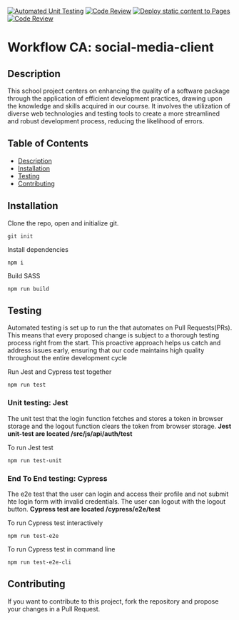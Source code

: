 [![Automated Unit Testing](https://github.com/chalund/social-media-client/actions/workflows/unit-test.yml/badge.svg)](https://github.com/chalund/social-media-client/actions/workflows/unit-test.yml) [![Code Review](https://github.com/chalund/social-media-client/actions/workflows/gpt.yml/badge.svg)](https://github.com/chalund/social-media-client/actions/workflows/gpt.yml) [![Deploy static content to Pages](https://github.com/chalund/social-media-client/actions/workflows/pages.yml/badge.svg)](https://github.com/chalund/social-media-client/actions/workflows/pages.yml) [![Code Review](https://github.com/chalund/social-media-client/actions/workflows/gpt.yml/badge.svg)](https://github.com/chalund/social-media-client/actions/workflows/gpt.yml)

# Workflow CA: social-media-client
## Description
This school project centers on enhancing the quality of a software package through the application of efficient development practices, drawing upon the knowledge and skills acquired in our course. It involves the utilization of diverse web technologies and testing tools to create a more streamlined and robust development process, reducing the likelihood of errors.


## Table of Contents
* [Description](#description)
* [Installation](#installation)
* [Testing](#testing)
* [Contributing](#contributing)

## Installation
Clone the repo, open and initialize git.
```
git init
```

Install dependencies
```
npm i
```

Build SASS
```
npm run build
```


## Testing
Automated testing is set up to run the that automates on Pull Requests(PRs). This means that every proposed change is subject to a thorough testing process right from the start. This proactive approach helps us catch and address issues early, ensuring that our code maintains high quality throughout the entire development cycle

Run Jest and Cypress test together
```
npm run test
```

### Unit testing: Jest
The unit test that the login function fetches and stores a token in browser storage and the logout function clears the token from browser storage.
**Jest unit-test are located /src/js/api/auth/test**

To run Jest test
```
npm run test-unit
```

### End To End testing: Cypress
The e2e test that the user can login and access their profile and not submit hte login form with invalid credentials. The user can logout with the logout button.
**Cypress test are located /cypress/e2e/test**

To run Cypress test interactively
```
npm run test-e2e
```

To run Cypress test in command line
```
npm run test-e2e-cli
```

## Contributing
If you want to contribute to this project, fork the repository and propose your changes in a Pull Request.


